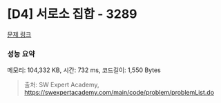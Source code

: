 # [D4] 서로소 집합 - 3289 

[문제 링크](https://swexpertacademy.com/main/code/problem/problemDetail.do?contestProbId=AWBJKA6qr2oDFAWr) 

### 성능 요약

메모리: 104,332 KB, 시간: 732 ms, 코드길이: 1,550 Bytes



> 출처: SW Expert Academy, https://swexpertacademy.com/main/code/problem/problemList.do